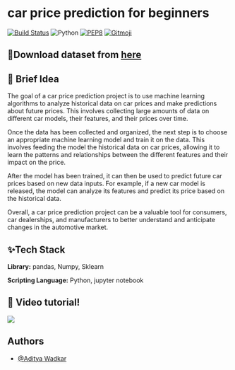 # car price prediction for beginners

[![Build Status](https://travis-ci.org/swapagarwal/JARVIS-on-Messenger.svg?branch=master)](https://travis-ci.org/swapagarwal/JARVIS-on-Messenger)
![Python](https://img.shields.io/badge/python-3.8.3-blue.svg)
[![PEP8](https://img.shields.io/badge/code%20style-pep8-orange.svg)](https://www.python.org/dev/peps/pep-0008/)
[![Gitmoji](https://img.shields.io/badge/gitmoji-%20🚀%20🐳-FFDD67.svg)](https://gitmoji.carloscuesta.me)

## 🌼Download dataset from [here](https://raw.githubusercontent.com/amankharwal/Website-data/master/CarPrice.csv)
## 🚀 Brief Idea
The goal of a car price prediction project is to use machine learning algorithms to analyze historical data on car prices and make predictions about future prices. This involves collecting large amounts of data on different car models, their features, and their prices over time.

Once the data has been collected and organized, the next step is to choose an appropriate machine learning model and train it on the data. This involves feeding the model the historical data on car prices, allowing it to learn the patterns and relationships between the different features and their impact on the price.

After the model has been trained, it can then be used to predict future car prices based on new data inputs. For example, if a new car model is released, the model can analyze its features and predict its price based on the historical data.

Overall, a car price prediction project can be a valuable tool for consumers, car dealerships, and manufacturers to better understand and anticipate changes in the automotive market.


## ✨Tech Stack

**Library:** pandas, Numpy, Sklearn

**Scripting Language:** Python, jupyter notebook

## 🔴 Video tutorial!


[<img src="https://user-images.githubusercontent.com/67093170/221632358-1d9bb5f8-e41b-49b0-b520-854ad8768b77.png">](https://youtu.be/soTuJEScdTA)

## Authors

- [@Aditya Wadkar](https://www.github.com/AdityaWadkar)




